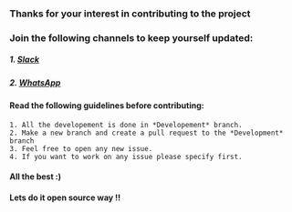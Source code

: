 ### Thanks for your interest in contributing to the project

### Join the following channels to keep yourself updated:
	
##### 1. [Slack](https://join.slack.com/t/gudevs/shared_invite/enQtNDI4ODY5ODM4NzI3LTg3ZTNkYzhiODIyYmU5Y2VmMGRjMDBjZTQxOTI4NGE2NTZlMzQwZjhmOWFmMmIyMGEwNDNjOTE5YTQ4MDk4MjI)
##### 2. [WhatsApp](https://chat.whatsapp.com/8KQi05Jte7I3rXoTDXCysT)


#### Read the following guidelines before contributing:
	1. All the developement is done in *Developement* branch. 
	2. Make a new branch and create a pull request to the *Development* branch
	3. Feel free to open any new issue.
	4. If you want to work on any issue please specify first. 

#### All the best :)
#### Lets do it open source way !!  
